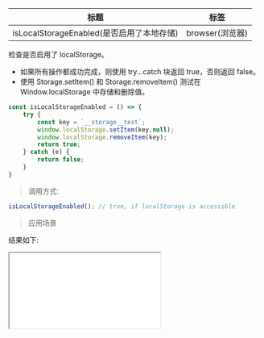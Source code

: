|  标题   | 标签  |
|  ----  | ----  |
| isLocalStorageEnabled(是否启用了本地存储) | browser(浏览器) |

检查是否启用了 localStorage。

* 如果所有操作都成功完成，则使用 try...catch 块返回 true，否则返回 false。
* 使用 Storage.setItem() 和 Storage.removeItem() 测试在 Window.localStorage 中存储和删除值。

```js
const isLocalStorageEnabled = () => {
    try {
        const key = `__storage__test`;
        window.localStorage.setItem(key,null);
        window.localStorage.removeItem(key);
        return true;
    } catch (e) {
        return false;
    }
}
```

> 调用方式:

```js
isLocalStorageEnabled(); // true, if localStorage is accessible
```

> 应用场景

<div class="code-editor" data-url="codes/javascript/html/isLocalStorageEnabled.html" data-language="html"></div>

结果如下:

<iframe src="codes/javascript/html/isLocalStorageEnabled.html"></iframe>


